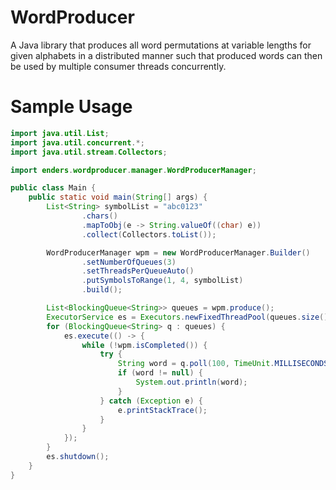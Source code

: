 # WordProducer
A Java library that produces all word permutations at variable lengths for given alphabets in a distributed manner such that produced words can then be used by multiple consumer threads concurrently.

# Sample Usage

```java
import java.util.List;
import java.util.concurrent.*;
import java.util.stream.Collectors;

import enders.wordproducer.manager.WordProducerManager;

public class Main {
    public static void main(String[] args) {
        List<String> symbolList = "abc0123"
                .chars()
                .mapToObj(e -> String.valueOf((char) e))
                .collect(Collectors.toList());

        WordProducerManager wpm = new WordProducerManager.Builder()
                .setNumberOfQueues(3)
                .setThreadsPerQueueAuto()
                .putSymbolsToRange(1, 4, symbolList)
                .build();

        List<BlockingQueue<String>> queues = wpm.produce();
        ExecutorService es = Executors.newFixedThreadPool(queues.size());
        for (BlockingQueue<String> q : queues) {
            es.execute(() -> {
                while (!wpm.isCompleted()) {
                    try {
                        String word = q.poll(100, TimeUnit.MILLISECONDS);
                        if (word != null) {
                            System.out.println(word);
                        }
                    } catch (Exception e) {
                        e.printStackTrace();
                    }
                }
            });
        }
        es.shutdown();
    }
}
```